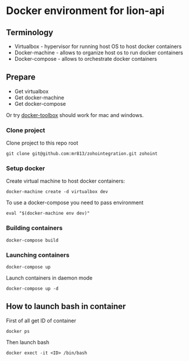 # Docker environment for lion-api

## Terminology

* Virtualbox - hypervisor for running host OS to host docker containers
* Docker-machine - allows to organize host os to run docker containers
* Docker-compose - allows to orchestrate docker containers

## Prepare

* Get virtualbox
* Get docker-machine
* Get docker-compose

Or try [docker-toolbox](https://www.docker.com/toolbox) should work for mac and windows.

### Clone project

Clone project to this repo root

```
git clone git@github.com:mr813/zohointegration.git zohoint
```

### Setup docker

Create virtual machine to host docker containers:

```
docker-machine create -d virtualbox dev
```

To use a docker-compose you need to pass environment

```
eval "$(docker-machine env dev)"
```

### Building containers

```
docker-compose build
```

### Launching containers

```
docker-compose up
```

Launch containers in daemon mode

```
docker-compose up -d
```

## How to launch bash in container

First of all get ID of container

```
docker ps
```

Then launch bash

```
docker exect -it <ID> /bin/bash
```
